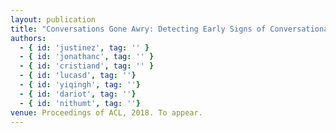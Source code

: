 ```yaml
---
layout: publication
title: "Conversations Gone Awry: Detecting Early Signs of Conversational Failure"
authors:
  - { id: 'justinez', tag: '' }
  - { id: 'jonathanc', tag: '' }
  - { id: 'cristiand', tag: '' }
  - { id: 'lucasd', tag: ''}
  - { id: 'yiqingh', tag: ''}
  - { id: 'dariot', tag: ''}
  - { id: 'nithumt', tag: ''}
venue: Proceedings of ACL, 2018. To appear. 
---
```

